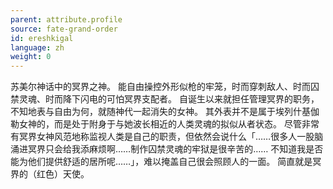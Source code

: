 ```yaml
---
parent: attribute.profile
source: fate-grand-order
id: ereshkigal
language: zh
weight: 0
---
```


苏美尔神话中的冥界之神。
能自由操控外形似枪的牢笼，时而穿刺敌人、时而囚禁灵魂、时而降下闪电的可怕冥界支配者。
自诞生以来就担任管理冥界的职务，不知地表与自由为何，就随神代一起消失的女神。
其外表并不是属于埃列什基伽勒女神的，而是处于附身于与她波长相近的人类灵魂的拟似从者状态。
尽管非常有冥界女神风范地称监视人类是自己的职责，但依然会说什么「……很多人一股脑涌进冥界只会给我添麻烦啊……制作囚禁灵魂的牢狱是很辛苦的……
不知道我是否能为他们提供舒适的居所呢……」，难以掩盖自己很会照顾人的一面。
简直就是冥界的（红色）天使。
